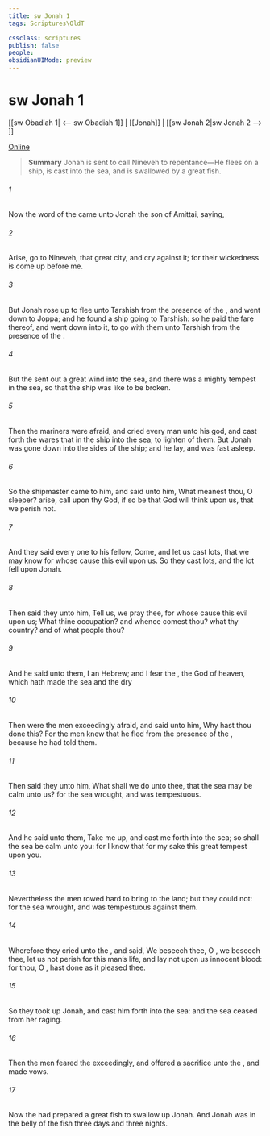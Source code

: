 ```yaml
---
title: sw Jonah 1
tags: Scriptures\OldT

cssclass: scriptures
publish: false
people:
obsidianUIMode: preview
---
```


# sw Jonah 1
[[sw Obadiah 1| <-- sw Obadiah 1]] | [[Jonah]] | [[sw Jonah 2|sw Jonah 2 --> ]]

[Online](https://churchofjesuschrist.org/study/scriptures/ot/jonah/1?lang=eng)

> __Summary__
Jonah is sent to call Nineveh to repentance—He flees on a ship, is cast into the sea, and is swallowed by a great fish.

###### 1 
Now the word of the  came unto Jonah the son of Amittai, saying,

###### 2 
Arise, go to Nineveh, that great city, and cry against it; for their wickedness is come up before me.

###### 3 
But Jonah rose up to flee unto Tarshish from the presence of the , and went down to Joppa; and he found a ship going to Tarshish: so he paid the fare thereof, and went down into it, to go with them unto Tarshish from the presence of the .

###### 4 
But the  sent out a great wind into the sea, and there was a mighty tempest in the sea, so that the ship was like to be broken.

###### 5 
Then the mariners were afraid, and cried every man unto his god, and cast forth the wares that  in the ship into the sea, to lighten  of them. But Jonah was gone down into the sides of the ship; and he lay, and was fast asleep.

###### 6 
So the shipmaster came to him, and said unto him, What meanest thou, O sleeper? arise, call upon thy God, if so be that God will think upon us, that we perish not.

###### 7 
And they said every one to his fellow, Come, and let us cast lots, that we may know for whose cause this evil  upon us. So they cast lots, and the lot fell upon Jonah.

###### 8 
Then said they unto him, Tell us, we pray thee, for whose cause this evil  upon us; What  thine occupation? and whence comest thou? what  thy country? and of what people  thou?

###### 9 
And he said unto them, I  an Hebrew; and I fear the , the God of heaven, which hath made the sea and the dry 

###### 10 
Then were the men exceedingly afraid, and said unto him, Why hast thou done this? For the men knew that he fled from the presence of the , because he had told them.

###### 11 
Then said they unto him, What shall we do unto thee, that the sea may be calm unto us? for the sea wrought, and was tempestuous.

###### 12 
And he said unto them, Take me up, and cast me forth into the sea; so shall the sea be calm unto you: for I know that for my sake this great tempest  upon you.

###### 13 
Nevertheless the men rowed hard to bring  to the land; but they could not: for the sea wrought, and was tempestuous against them.

###### 14 
Wherefore they cried unto the , and said, We beseech thee, O , we beseech thee, let us not perish for this man’s life, and lay not upon us innocent blood: for thou, O , hast done as it pleased thee.

###### 15 
So they took up Jonah, and cast him forth into the sea: and the sea ceased from her raging.

###### 16 
Then the men feared the  exceedingly, and offered a sacrifice unto the , and made vows.

###### 17 
Now the  had prepared a great fish to swallow up Jonah. And Jonah was in the belly of the fish three days and three nights.

